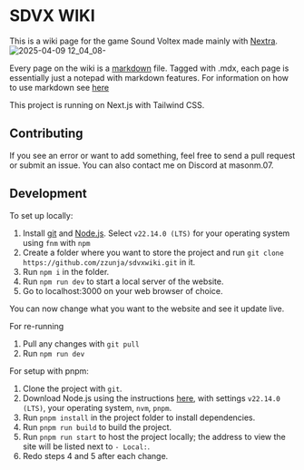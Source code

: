 # SDVX WIKI
This is a wiki page for the game Sound Voltex made mainly with [Nextra](https://nextra.site/). 
![2025-04-09 12_04_08-](https://github.com/user-attachments/assets/9fd5a93c-603c-4775-8138-af93bd65e2f1)

Every page on the wiki is a [markdown](https://en.wikipedia.org/wiki/Markdown) file. Tagged with .mdx, each page is essentially just a notepad with markdown features. For information on how to use markdown see [here](https://www.markdownguide.org/)

This project is running on Next.js with Tailwind CSS.

## Contributing

If you see an error or want to add something, feel free to send a pull request or submit an issue. You can also contact me on Discord at masonm.07.

## Development 
To set up locally:
1. Install [git](https://git-scm.com/downloads) and [Node.js](https://nodejs.org/en/download). Select `v22.14.0 (LTS)` for your operating system using `fnm` with `npm`
2. Create a folder where you want to store the project and run `git clone https://github.com/zzunja/sdvxwiki.git` in it.
3. Run `npm i` in the folder.
4. Run `npm run dev` to start a local server of the website.
5. Go to localhost:3000 on your web browser of choice.

You can now change what you want to the website and see it update live.

For re-running
1. Pull any changes with `git pull`
2. Run `npm run dev`

For setup with pnpm:
1) Clone the project with `git`.
2) Download Node.js using the instructions [here](https://nodejs.org/en/download), with settings `v22.14.0 (LTS)`, your operating system, `nvm`, `pnpm`.
3) Run `pnpm install` in the project folder to install dependencies.
4) Run `pnpm run build` to build the project.
5) Run `pnpm run start` to host the project locally; the address to view the site will be listed next to `- Local:`.
6) Redo steps 4 and 5 after each change.
